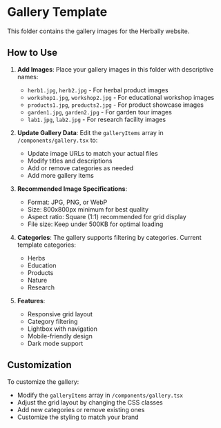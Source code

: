 # Gallery Template

This folder contains the gallery images for the Herbally website.

## How to Use

1. **Add Images**: Place your gallery images in this folder with descriptive names:
   - `herb1.jpg`, `herb2.jpg` - For herbal product images
   - `workshop1.jpg`, `workshop2.jpg` - For educational workshop images
   - `products1.jpg`, `products2.jpg` - For product showcase images
   - `garden1.jpg`, `garden2.jpg` - For garden tour images
   - `lab1.jpg`, `lab2.jpg` - For research facility images

2. **Update Gallery Data**: Edit the `galleryItems` array in `/components/gallery.tsx` to:
   - Update image URLs to match your actual files
   - Modify titles and descriptions
   - Add or remove categories as needed
   - Add more gallery items

3. **Recommended Image Specifications**:
   - Format: JPG, PNG, or WebP
   - Size: 800x800px minimum for best quality
   - Aspect ratio: Square (1:1) recommended for grid display
   - File size: Keep under 500KB for optimal loading

4. **Categories**: The gallery supports filtering by categories. Current template categories:
   - Herbs
   - Education
   - Products
   - Nature
   - Research

5. **Features**:
   - Responsive grid layout
   - Category filtering
   - Lightbox with navigation
   - Mobile-friendly design
   - Dark mode support

## Customization

To customize the gallery:
- Modify the `galleryItems` array in `/components/gallery.tsx`
- Adjust the grid layout by changing the CSS classes
- Add new categories or remove existing ones
- Customize the styling to match your brand